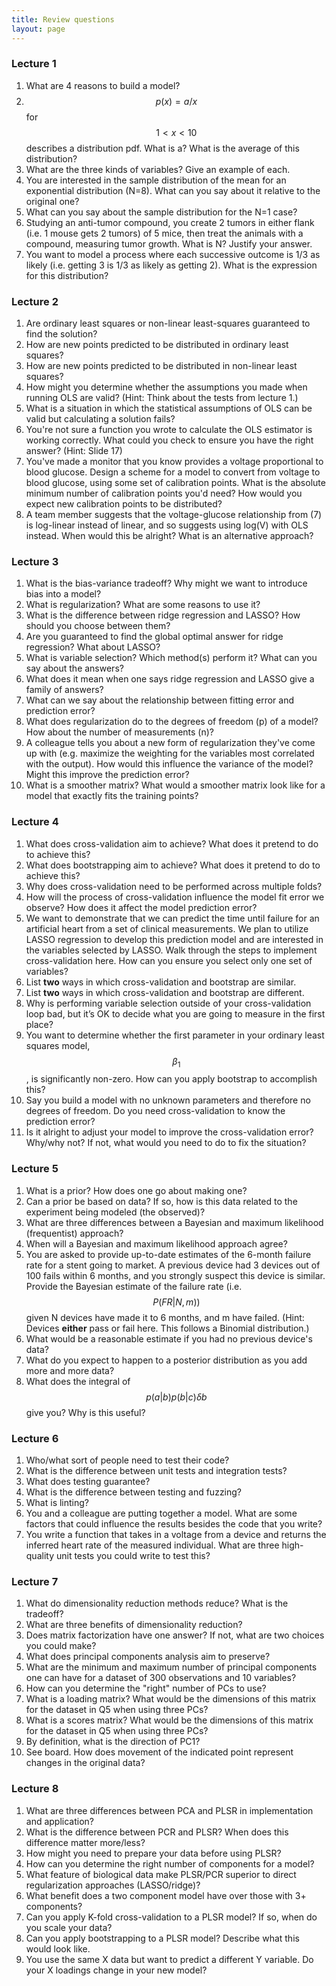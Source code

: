 ```yaml
---
title: Review questions
layout: page
---
```


### Lecture 1

1. What are 4 reasons to build a model?
2. $$p(x) = a/x$$ for $$1 < x < 10$$ describes a distribution pdf. What is a? What is the average of this distribution?
3. What are the three kinds of variables? Give an example of each.
4. You are interested in the sample distribution of the mean for an exponential distribution (N=8). What can you say about it relative to the original one?
5. What can you say about the sample distribution for the N=1 case?
6. Studying an anti-tumor compound, you create 2 tumors in either flank (i.e. 1 mouse gets 2 tumors) of 5 mice, then treat the animals with a compound, measuring tumor growth. What is N? Justify your answer.
7. You want to model a process where each successive outcome is 1/3 as likely (i.e. getting 3 is 1/3 as likely as getting 2). What is the expression for this distribution?

### Lecture 2

1. Are ordinary least squares or non-linear least-squares guaranteed to find the solution?
2. How are new points predicted to be distributed in ordinary least squares?
3. How are new points predicted to be distributed in non-linear least squares?
4. How might you determine whether the assumptions you made when running OLS are valid? (Hint: Think about the tests from lecture 1.)
5. What is a situation in which the statistical assumptions of OLS can be valid but calculating a solution fails?
6. You're not sure a function you wrote to calculate the OLS estimator is working correctly. What could you check to ensure you have the right answer? (Hint: Slide 17)
7. You've made a monitor that you know provides a voltage proportional to blood glucose. Design a scheme for a model to convert from voltage to blood glucose, using some set of calibration points. What is the absolute minimum number of calibration points you'd need? How would you expect new calibration points to be distributed?
8. A team member suggests that the voltage-glucose relationship from (7) is log-linear instead of linear, and so suggests using log(V) with OLS instead. When would this be alright? What is an alternative approach?

### Lecture 3

1. What is the bias-variance tradeoff? Why might we want to introduce bias into a model?
2. What is regularization? What are some reasons to use it?
3. What is the difference between ridge regression and LASSO? How should you choose between them?
4. Are you guaranteed to find the global optimal answer for ridge regression? What about LASSO?
5. What is variable selection? Which method(s) perform it? What can you say about the answers?
6. What does it mean when one says ridge regression and LASSO give a family of answers?
7. What can we say about the relationship between fitting error and prediction error?
8. What does regularization do to the degrees of freedom (p) of a model? How about the number of measurements (n)?
9. A colleague tells you about a new form of regularization they've come up with (e.g. maximize the weighting for the variables most correlated with the output). How would this influence the variance of the model? Might this improve the prediction error?
10. What is a smoother matrix? What would a smoother matrix look like for a model that exactly fits the training points?

### Lecture 4

1. What does cross-validation aim to achieve? What does it pretend to do to achieve this?
2. What does bootstrapping aim to achieve? What does it pretend to do to achieve this?
3. Why does cross-validation need to be performed across multiple folds?
4. How will the process of cross-validation influence the model fit error we observe? How does it affect the model prediction error?
5. We want to demonstrate that we can predict the time until failure for an artificial heart from a set of clinical measurements. We plan to utilize LASSO regression to develop this prediction model and are interested in the variables selected by LASSO. Walk through the steps to implement cross-validation here. How can you ensure you select only one set of variables?
6. List **two** ways in which cross-validation and bootstrap are similar.
7. List **two** ways in which cross-validation and bootstrap are different.
8. Why is performing variable selection outside of your cross-validation loop bad, but it’s OK to decide what you are going to measure in the first place?
9. You want to determine whether the first parameter in your ordinary least squares model, $$\beta_1$$, is significantly non-zero. How can you apply bootstrap to accomplish this?
10. Say you build a model with no unknown parameters and therefore no degrees of freedom. Do you need cross-validation to know the prediction error?
11. Is it alright to adjust your model to improve the cross-validation error? Why/why not? If not, what would you need to do to fix the situation?

### Lecture 5

1. What is a prior? How does one go about making one?
2. Can a prior be based on data? If so, how is this data related to the experiment being modeled (the observed)?
3. What are three differences between a Bayesian and maximum likelihood (frequentist) approach?
4. When will a Bayesian and maximum likelihood approach agree?
5. You are asked to provide up-to-date estimates of the 6-month failure rate for a stent going to market. A previous device had 3 devices out of 100 fails within 6 months, and you strongly suspect this device is similar. Provide the Bayesian estimate of the failure rate (i.e. $$P(FR \vert N,m))$$ given N devices have made it to 6 months, and m have failed. (Hint: Devices **either** pass or fail here. This follows a Binomial distribution.)
6. What would be a reasonable estimate if you had no previous device's data?
7. What do you expect to happen to a posterior distribution as you add more and more data?
8. What does the integral of $$p(a \vert b) p(b \vert c) \delta b$$ give you? Why is this useful?

### Lecture 6

1. Who/what sort of people need to test their code?
2. What is the difference between unit tests and integration tests?
3. What does testing guarantee?
4. What is the difference between testing and fuzzing?
5. What is linting?
6. You and a colleague are putting together a model. What are some factors that could influence the results besides the code that you write?
7. You write a function that takes in a voltage from a device and returns the inferred heart rate of the measured individual. What are three high-quality unit tests you could write to test this?

### Lecture 7

1. What do dimensionality reduction methods reduce? What is the tradeoff?
2. What are three benefits of dimensionality reduction?
3. Does matrix factorization have one answer? If not, what are two choices you could make?
4. What does principal components analysis aim to preserve?
5. What are the minimum and maximum number of principal components one can have for a dataset of 300 observations and 10 variables?
6. How can you determine the "right" number of PCs to use?
7. What is a loading matrix? What would be the dimensions of this matrix for the dataset in Q5 when using three PCs?
8. What is a scores matrix? What would be the dimensions of this matrix for the dataset in Q5 when using three PCs?
9. By definition, what is the direction of PC1?
10. See board. How does movement of the indicated point represent changes in the original data?

### Lecture 8

1. What are three differences between PCA and PLSR in implementation and application?
2. What is the difference between PCR and PLSR? When does this difference matter more/less?
3. How might you need to prepare your data before using PLSR?
4. How can you determine the right number of components for a model?
5. What feature of biological data make PLSR/PCR superior to direct regularization approaches (LASSO/ridge)?
6. What benefit does a two component model have over those with 3+ components?
7. Can you apply K-fold cross-validation to a PLSR model? If so, when do you scale your data?
8. Can you apply bootstrapping to a PLSR model? Describe what this would look like.
9. You use the same X data but want to predict a different Y variable. Do your X loadings change in your new model?
